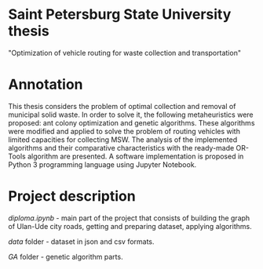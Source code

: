 Saint Petersburg State University thesis
============
"Optimization of vehicle routing for waste collection and transportation"

Annotation
============
This thesis considers the problem of optimal collection and removal of municipal solid waste. In order to solve it, the following metaheuristics were proposed: ant colony optimization and genetic algorithms. These algorithms were modified and applied to solve the problem of routing vehicles with limited capacities for collecting MSW. The analysis of the implemented algorithms and their comparative characteristics with the ready-made OR-Tools algorithm are presented.
A software implementation is proposed in Python 3 programming language using Jupyter Notebook.

Project description
============
*diploma.ipynb* - main part of the project that consists of building 
the graph of Ulan-Ude city roads, getting and preparing dataset, 
applying algorithms.


*data* folder - dataset in json and csv formats. 

*GA* folder - genetic algorithm parts.